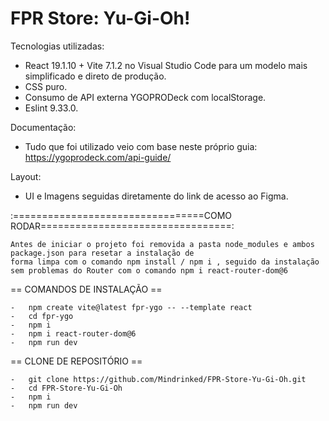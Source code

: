 # FPR Store: Yu-Gi-Oh!

Tecnologias utilizadas:

-   React 19.1.10 + Vite 7.1.2 no Visual Studio Code para um modelo mais simplificado e direto de produção.
-   CSS puro.
-   Consumo de API externa YGOPRODeck com localStorage.
-   Eslint 9.33.0.

Documentação: 

-   Tudo que foi utilizado veio com base neste próprio guia: https://ygoprodeck.com/api-guide/

Layout:

-   UI e Imagens seguidas diretamente do link de acesso ao Figma.

:=================================COMO RODAR=================================:

    Antes de iniciar o projeto foi removida a pasta node_modules e ambos package.json para resetar a instalação de
    forma limpa com o comando npm install / npm i , seguido da instalação sem problemas do Router com o comando npm i react-router-dom@6

==   COMANDOS DE INSTALAÇÃO  ==

    -   npm create vite@latest fpr-ygo -- --template react
    -   cd fpr-ygo
    -   npm i
    -   npm i react-router-dom@6
    -   npm run dev

==  CLONE DE REPOSITÓRIO  ==

    -   git clone https://github.com/Mindrinked/FPR-Store-Yu-Gi-Oh.git
    -   cd FPR-Store-Yu-Gi-Oh
    -   npm i
    -   npm run dev
